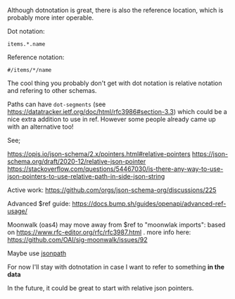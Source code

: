 Although dotnotation is great, there is also the reference location, which is probably more inter operable.

Dot notation:

`items.*.name`

Reference notation:

`#/items/*/name`

The cool thing you probably don't get with dot notation is relative notation and refering to other schemas.

Paths can have `dot-segments` (see https://datatracker.ietf.org/doc/html/rfc3986#section-3.3) which could be a nice extra addition to use in ref. However some people already came up with an alternative too!

See;

https://opis.io/json-schema/2.x/pointers.html#relative-pointers
https://json-schema.org/draft/2020-12/relative-json-pointer
https://stackoverflow.com/questions/54467030/is-there-any-way-to-use-json-pointers-to-use-relative-path-in-side-json-string

Active work:
https://github.com/orgs/json-schema-org/discussions/225

Advanced $ref guide: https://docs.bump.sh/guides/openapi/advanced-ref-usage/

Moonwalk (oas4) may move away from $ref to "moonwlak imports": based on https://www.rfc-editor.org/rfc/rfc3987.html . more info here: https://github.com/OAI/sig-moonwalk/issues/92

Maybe use [jsonpath](https://bump.sh/blog/how-to-use-json-path)

For now I'll stay with dotnotation in case I want to refer to something **in the data**

In the future, it could be great to start with relative json pointers.
